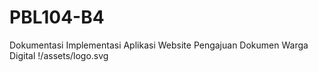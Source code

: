# PBL104-B4
Dokumentasi Implementasi Aplikasi Website Pengajuan Dokumen Warga Digital
!/assets/logo.svg
